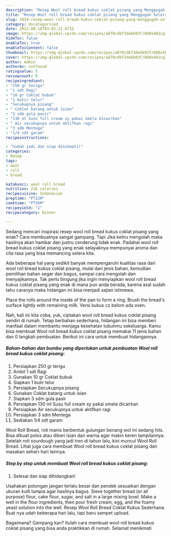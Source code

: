 ```yaml
---
description: "Resep Wool roll bread kukus coklat pisang yang Menggugah Selera , Bisa Manjain Lidah"
title: "Resep Wool roll bread kukus coklat pisang yang Menggugah Selera , Bisa Manjain Lidah"
slug: 1034-resep-wool-roll-bread-kukus-coklat-pisang-yang-menggugah-selera-bisa-manjain-lidah
category: Uncategorized
date: 2022-09-16T03:03:21.671Z
image: https://img-global.cpcdn.com/recipes/a870cdbf3de6b93f/680x482cq70/wool-roll-bread-kukus-coklat-pisang-foto-resep-utama.jpg
hideToc: false
enableToc: true
enableTocContent: false
thumbnail: https://img-global.cpcdn.com/recipes/a870cdbf3de6b93f/680x482cq70/wool-roll-bread-kukus-coklat-pisang-foto-resep-utama.jpg
cover: https://img-global.cpcdn.com/recipes/a870cdbf3de6b93f/680x482cq70/wool-roll-bread-kukus-coklat-pisang-foto-resep-utama.jpg
author: Admin
authorAv: notfound
ratingvalue: 5
reviewcount: 9
recipeingredient:
- "250 gr terigu"
- "1 sdt Ragi"
- "10 gr Coklat bubuk"
- "1 butir telur"
- "Secukupnya pisang"
- " Coklat batang untuk isian"
- "3 sdm gula pasir"
- "130 ml Susu full cream sy pakai omela dicairkan"
- " Air secukupnya untuk aktifkan ragi"
- "3 sdm Mentega"
- "1/4 sdt garam"
recipeinstructions:

- "Sudah jadi dan siap dinikmati!"
categories:
- Resep
tags:
- wool
- roll
- bread

katakunci: wool roll bread 
nutrition: 216 calories
recipecuisine: Indonesian
preptime: "PT22M"
cooktime: "PT35M"
recipeyield: "1"
recipecategory: Dinner

---
```



Sedang mencari inspirasi resep wool roll bread kukus coklat pisang yang enak? Cara membuatnya sangat gampang. Tapi Jika keliru mengolah maka hasilnya akan hambar dan justru cenderung tidak enak. Padahal wool roll bread kukus coklat pisang yang enak selayaknya mempunyai aroma dan cita rasa yang bisa memancing selera kita.


Ada beberapa hal yang sedikit banyak mempengaruhi kualitas rasa dari wool roll bread kukus coklat pisang, mulai dari jenis bahan, kemudian pemilihan bahan segar dan bagus, sampai cara mengolah dan menyajikannya. Tak perlu bingung jika ingin menyiapkan wool roll bread kukus coklat pisang yang enak di mana pun anda berada, karena asal sudah tahu caranya maka hidangan ini bisa menjadi sajian istimewa.

Place the rolls around the inside of the pan to form a ring. Brush the bread&#39;s surface lightly with remaining milk. Versi kukus cz belom ada oven.


Nah, kali ini kita coba, yuk, ciptakan wool roll bread kukus coklat pisang sendiri di rumah. Tetap berbahan sederhana, hidangan ini bisa memberi manfaat dalam membantu menjaga kesehatan tubuhmu sekeluarga. Kamu bisa membuat Wool roll bread kukus coklat pisang memakai 11 jenis bahan dan 0 langkah pembuatan. Berikut ini cara untuk membuat hidangannya.

<!--inarticleads1-->

##### Bahan-bahan dan bumbu yang diperlukan untuk pembuatan Wool roll bread kukus coklat pisang:

1. Persiapkan 250 gr terigu
1. Ambil 1 sdt Ragi
1. Gunakan 10 gr Coklat bubuk
1. Siapkan 1 butir telur
1. Persiapkan Secukupnya pisang
1. Gunakan  Coklat batang untuk isian
1. Siapkan 3 sdm gula pasir
1. Persiapkan 130 ml Susu full cream sy pakai omela dicairkan
1. Persiapkan  Air secukupnya untuk aktifkan ragi
1. Persiapkan 3 sdm Mentega
1. Sediakan 1/4 sdt garam


Wool Roll Bread, roti manis berbentuk gulungan benang wol ini sedang hits. Bisa dibuat polos atau diberi isian dan warna agar makin keren tampilannya. Setelah roti sourdough yang jadi tren di tahun lalu, kini muncul Wool Roll Bread. Lihat juga cara membuat Wool roll bread kukus coklat pisang dan masakan sehari-hari lainnya. 

<!--inarticleads2-->

##### Step by step untuk membuat Wool roll bread kukus coklat pisang:


1. Selesai dan siap dihidangkan!

Usahakan potongan jangan terlalu besar dan pendek sesuaikan dengan ukuran kulit lumpia agar hasilnya bagus. Sieve together bread (or all purpose) flour, cake flour, sugar, and salt in a large mixing bowl. Make a well in the flour ingredients, then pour fresh cream, egg, and the foamy yeast solution into the well. Resep Wool Roll Bread Coklat Kukus Sederhana. Buat nya udah beberapa hari lalu, tapi baru sempet upload. 

Bagaimana? Gampang kan? Itulah cara membuat wool roll bread kukus coklat pisang yang bisa anda praktikkan di rumah. Selamat menikmati
